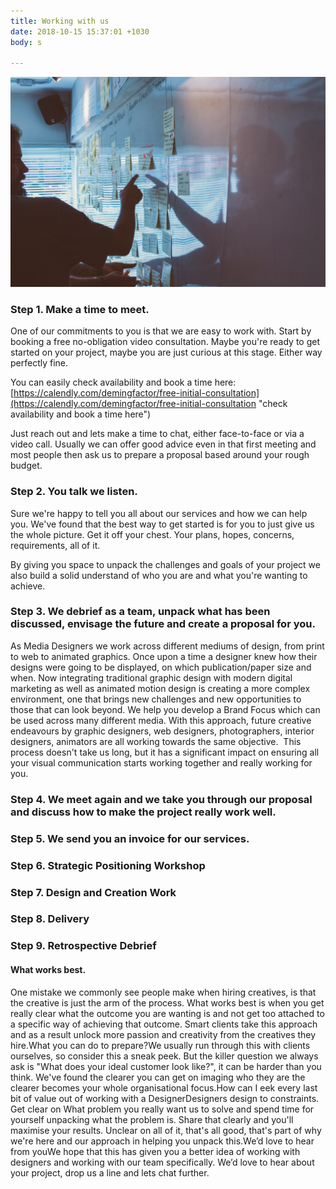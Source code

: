 ```yaml
---
title: Working with us
date: 2018-10-15 15:37:01 +1030
body: s

---
```

![](/uploads/2018/10/15/startae-team-704141-unsplash.jpg)

### Step 1. Make a time to meet. 

One of our commitments to you is that we are easy to work with. Start by booking a free no-obligation video consultation. Maybe you're ready to get started on your project, maybe you are just curious at this stage. Either way perfectly fine. 

You can easily check availability and book a time here: [https://calendly.com/demingfactor/free-initial-consultation](https://calendly.com/demingfactor/free-initial-consultation "check availability and book a time here")

Just reach out and lets make a time to chat, either face-to-face or via a video call. Usually we can offer good advice even in that first meeting and most people then ask us to prepare a proposal based around your rough budget.

### Step 2. You talk we listen.

Sure we're happy to tell you all about our services and how we can help you. We've found that the best way to get started is for you to just give us the whole picture. Get it off your chest. Your plans, hopes, concerns, requirements, all of it.

By giving you space to unpack the challenges and goals of your project we also build a solid understand of who you are and what you're wanting to achieve. 

### Step 3. We debrief as a team, unpack what has been discussed, envisage the future and create a proposal for you.

As Media Designers we work across different mediums of design, from print to web to animated graphics. Once upon a time a designer knew how their designs were going to be displayed, on which publication/paper size and when. Now integrating traditional graphic design with modern digital marketing as well as animated motion design is creating a more complex environment, one that brings new challenges and new opportunities to those that can look beyond. We help you develop a Brand Focus which can be used across many different media. With this approach, future creative endeavours by graphic designers, web designers, photographers, interior designers, animators are all working towards the same objective.  This process doesn't take us long, but it has a significant impact on ensuring all your visual communication starts working together and really working for you.

### Step 4. We meet again and we take you through our proposal and discuss how to make the project really work well.

### Step 5. We send you an invoice for our services.

### Step 6. Strategic Positioning Workshop

### Step 7. Design and Creation Work

### Step 8. Delivery

### Step 9. Retrospective Debrief

#### What works best. 

One mistake we commonly see people make when hiring creatives, is that the creative is just the arm of the process. What works best is when you get really clear what the outcome you are wanting is and not get too attached to a specific way of achieving that outcome. Smart clients take this approach and as a result unlock more passion and creativity from the creatives they hire.What you can do to prepare?We usually run through this with clients ourselves, so consider this a sneak peek. But the killer question we always ask is "What does your ideal customer look like?", it can be harder than you think. We've found the clearer you can get on imaging who they are the clearer becomes your whole organisational focus.How can I eek every last bit of value out of working with a DesignerDesigners design to constraints. Get clear on What problem you really want us to solve and spend time for yourself unpacking what the problem is. Share that clearly and you'll maximise your results. Unclear on all of it, that's all good, that's part of why we're here and our approach in helping you unpack this.We’d love to hear from youWe hope that this has given you a better idea of working with designers and working with our team specifically. We’d love to hear about your project, drop us a line and lets chat further.